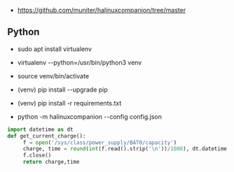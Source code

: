 
- https://github.com/muniter/halinuxcompanion/tree/master


## Python
- sudo apt install virtualenv
- virtualenv --python=/usr/bin/python3 venv

- source venv/bin/activate
- (venv) pip install --upgrade pip
- (venv) pip install -r requirements.txt

- python -m halinuxcompanion --config config.json

```python
import datetime as dt
def get_current_charge():
     f = open('/sys/class/power_supply/BAT0/capacity')
     charge, time = round(int(f.read().strip('\n'))/1000), dt.datetime.now().strftime('%H:%M %D') 
     f.close()
     return charge,time 
```